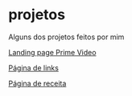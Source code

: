 # projetos
 Alguns dos projetos feitos por mim

 <a href="https://leonardodaf.github.io/projetos/landingpage-prime-video/">Landing page Prime Video</a>

<a href="https://leonardodaf.github.io/projetos/pagina-de-links/">Página de links</a>

<a href="https://leonardodaf.github.io/projetos/pagina-de-receita/">Página de receita</a>